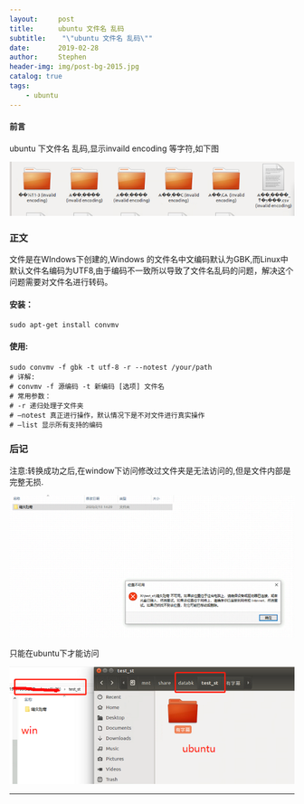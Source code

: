 ```yaml
---
layout:     post
title:      ubuntu 文件名 乱码
subtitle:    "\"ubuntu 文件名 乱码\""
date:       2019-02-28
author:     Stephen
header-img: img/post-bg-2015.jpg
catalog: true
tags:
    - ubuntu
---
```



#### 前言

ubuntu 下文件名 乱码,显示invaild encoding 等字符,如下图

![Image text](/img/Ubuntu_filename_home.png)




### 正文

文件是在WIndows下创建的,Windows 的文件名中文编码默认为GBK,而Linux中默认文件名编码为UTF8,由于编码不一致所以导致了文件名乱码的问题，解决这个问题需要对文件名进行转码。

#### 安装：

``` shell
sudo apt-get install convmv
```
#### 使用:
```shell
sudo convmv -f gbk -t utf-8 -r --notest /your/path
# 详解:
# convmv -f 源编码 -t 新编码 [选项] 文件名
# 常用参数：
# -r 递归处理子文件夹
# –notest 真正进行操作，默认情况下是不对文件进行真实操作
# –list 显示所有支持的编码
```


### 后记

注意:转换成功之后,在window下访问修改过文件夹是无法访问的,但是文件内部是完整无损.

![Image text](/img/Ubuntu_filename_houji.png)

只能在ubuntu下才能访问

![Image text](/img/Ubuntu_filename_fix_after.png)

---

